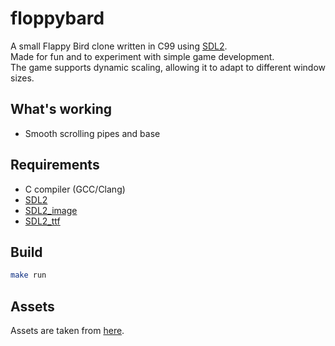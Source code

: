 # floppybard

A small Flappy Bird clone written in C99 using [SDL2](https://libsdl.org).  
Made for fun and to experiment with simple game development.  
The game supports dynamic scaling, allowing it to adapt to different window sizes.  

## What's working 
- Smooth scrolling pipes and base

## Requirements
- C compiler (GCC/Clang)
- [SDL2](https://libsdl.org)
- [SDL2_image](https://www.libsdl.org/projects/SDL_image/)
- [SDL2_ttf](https://www.libsdl.org/projects/SDL_ttf/)

## Build
```sh
make run
```

## Assets
Assets are taken from [here](https://github.com/samuelcust/flappy-bird-assets.git).

